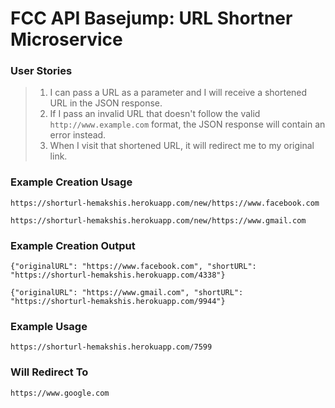 # FCC API Basejump: URL Shortner Microservice
### User Stories
> 1. I can pass a URL as a parameter and I will receive a shortened URL in the JSON response.
> 2. If I pass an invalid URL that doesn't follow the valid `http://www.example.com` format, the JSON response will contain an error instead.
> 3. When I visit that shortened URL, it will redirect me to my original link.

### Example Creation Usage
`https://shorturl-hemakshis.herokuapp.com/new/https://www.facebook.com`

`https://shorturl-hemakshis.herokuapp.com/new/https://www.gmail.com`

### Example Creation Output
`{"originalURL": "https://www.facebook.com", "shortURL": "https://shorturl-hemakshis.herokuapp.com/4338"}`

`{"originalURL": "https://www.gmail.com", "shortURL": "https://shorturl-hemakshis.herokuapp.com/9944"}`

### Example Usage
`https://shorturl-hemakshis.herokuapp.com/7599`

### Will Redirect To
`https://www.google.com`
